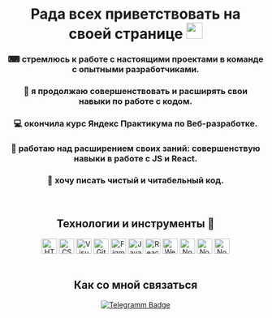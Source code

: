 
<h1 align="center">Рада всех приветствовать на своей странице  
<img src="https://github.com/blackcater/blackcater/raw/main/images/Hi.gif" height="32"/></h1>

<h3 align="center">⌨ стремлюсь к работе с настоящими проектами в команде с опытными разработчиками.</h3>
<h3 align="center">🔎 я продолжаю совершенствовать и расширять свои навыки по работе с кодом.</h3>
<h3 align="center">💻 окончила курс Яндекс Практикума по Веб-разработке.</h3>
<h3 align="center">💼 работаю над расширением своих заний: совершенствую навыки в работе с JS и React.</h3>
<h3 align="center">🤗 хочу писать чистый и читабельный код.</h3>


  
<br>
<h2 align="center">Технологии и инструменты 🔧</h2> 

<div align="center">
<img   alt ='HTML' width ='30px' src ='https://upload.wikimedia.org/wikipedia/commons/thumb/3/38/HTML5_Badge.svg/1024px-HTML5_Badge.svg.png'>
<img   alt ='CSS' width ='30px' src ='https://cdn.pixabay.com/photo/2016/11/19/23/00/css3-1841590_1280.png'>
<img   alt ='VisualStudioCode' width ='30px' src ='https://miro.medium.com/max/1200/1*AmHbL-hnvRD6JJGruVu64A.png'>
<img   alt ='GitHub' width ='30px' src ='https://avatars.mds.yandex.net/i?id=ee4313d305f77272934966bbb7fff6b3-5507408-images-thumbs&n=13'>
<img   alt ='Figma' width ='30px' src ='https://camo.githubusercontent.com/e228fb3f80e8c19d478460aed0a4562c76b1363a4d33bba2f75e1914fb4dae48/68747470733a2f2f342e62702e626c6f6773706f742e636f6d2f2d4c694a5a35493845374b382f5849655f47654935676c492f41414141414141414975772f34417775386a3872305038544b42587a797879736c484566706c4f6c4b392d3651434b34424741595943772f73313630302f69636f6e2532426669676d61253242766563746f722e706e67'>
<img   alt ='JavaScript' width ='30px' src ='https://www.cischool.ru/wp-content/uploads/2021/04/Depositphotos_41138921_l-2015.jpg'>
<img   alt ='React' width ='30px' src ='https://magantigroupllc.com/images/tech-logos/react-native.png'>
<img   alt ='Webpack' width ='30px' src ='https://depix.ru/uploads/Page/246/webpack.svg'>
<img   alt ='Node' width ='30px' src ='https://green-api.com/integrations/img/nodejs.png'>
<img   alt ='Node' width ='30px' src ='https://www.nesabamedia.com/wp-content/uploads/2018/12/Postman-Logo-1.png'> 
<img   alt ='Node' width ='30px' src ='https://w1.pngwing.com/pngs/711/379/png-transparent-green-grass-mongodb-database-documentoriented-database-dashboard-nosql-bson-javascript-thumbnail.png'>
  </div>
 

<br>
<h2 align="center">Как со мной связаться</h2>

<div id="badges" align="center">
  <a href="https://t.me/Axineymis">
    <img src="https://img.shields.io/badge/Telegramm-blue?style=for-the-badge&logo=telegramm&logoColor=white" alt="Telegramm Badge"/>
  </a>
</div>

